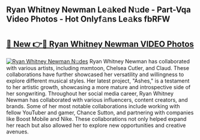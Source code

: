 ## Ryan Whitney Newman Le𝚊ked N𝚞de - Part-Vqa Video Photos - Hot Onlyf𝚊ns Le𝚊ks fbRFW

# <h2><a href="http://ab56801.deff.icu/?id=Ryan+Whitney+Newman">🔗 New 👉🔴 Ryan Whitney Newman VIDEO Photos</a></h2>

[![Ryan Whitney Newman N𝚞des](https://i.imgur.com/rIISA9y.gif)](http://ab56801.deff.icu/?id=Ryan+Whitney+Newman)
Ryan Whitney Newman has collaborated with various artists, including mxmtoon, Chelsea Cutler, and Claud. These collaborations have further showcased her versatility and willingness to explore different musical styles. Her latest project, "Ashes," is a testament to her artistic growth, showcasing a more mature and introspective side of her songwriting. Throughout her social media career, Ryan Whitney Newman has collaborated with various influencers, content creators, and brands. Some of her most notable collaborations include working with fellow YouTuber and gamer, Chance Sutton, and partnering with companies like Boost Mobile and Nike. These collaborations not only helped expand her reach but also allowed her to explore new opportunities and creative avenues.
